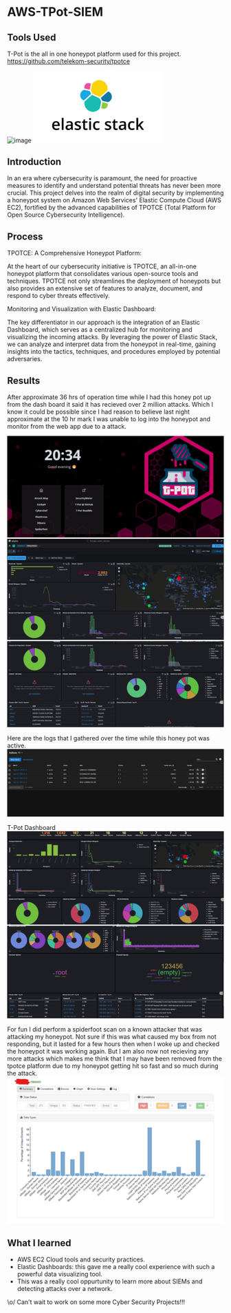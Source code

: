 # AWS-TPot-SIEM

## Tools Used

T-Pot is the all in one honeypot platform used for this project.
https://github.com/telekom-security/tpotce

<img src=https://github.com/OGarland001/AWS-SIEM-TPot/assets/90342911/5f0f1568-4cf1-497f-b4a8-9acd4d593ccb alt="image" style="width:300px;height:auto;">
<img src="image-1.png" alt="image" style="width:300px;height:auto;">

## Introduction

In an era where cybersecurity is paramount, the need for proactive measures to identify and understand potential threats has never been more crucial. This project delves into the realm of digital security by implementing a honeypot system on Amazon Web Services' Elastic Compute Cloud (AWS EC2), fortified by the advanced capabilities of TPOTCE (Total Platform for Open Source Cybersecurity Intelligence).

## Process

TPOTCE: A Comprehensive Honeypot Platform:

At the heart of our cybersecurity initiative is TPOTCE, an all-in-one honeypot platform that consolidates various open-source tools and techniques. TPOTCE not only streamlines the deployment of honeypots but also provides an extensive set of features to analyze, document, and respond to cyber threats effectively.

Monitoring and Visualization with Elastic Dashboard:

The key differentiator in our approach is the integration of an Elastic Dashboard, which serves as a centralized hub for monitoring and visualizing the incoming attacks. By leveraging the power of Elastic Stack, we can analyze and interpret data from the honeypot in real-time, gaining insights into the tactics, techniques, and procedures employed by potential adversaries.

## Results

After approximate 36 hrs of operation time while I had this honey pot up from the dash board it said it has recieved over 2 million attacks. Which I know it could be possible since I had reason to believe last night approximate at the 10 hr mark I was unable to log into the honeypot and monitor from the web app due to a attack.

![Alt text](image-4.png)
![Alt text](image-2.png)
![Alt text](image-3.png)

Here are the logs that I gathered over the time while this honey pot was active.
![Alt text](image-5.png)

T-Pot Dashboard
![Alt text](image-6.png)
![Alt text](image-7.png)

For fun I did perform a spiderfoot scan on a known attacker that was attacking my honeypot. Not sure if this was what caused my box from not responding, but it lasted for a few hours then when I woke up and checked the honeypot it was working again. But I am also now not recieving any more attacks which makes me think that I may have been removed from the tpotce platform due to my honeypot getting hit so fast and so much during the attack.
![Alt text](image-8.png)

## What I learned

- AWS EC2 Cloud tools and security practices.
- Elastic Dashboards: this gave me a really cool experience with such a powerful data visualizing tool.
- This was a really cool oppurtunity to learn more about SIEMs and detecting attacks over a network.

\o/ Can't wait to work on some more Cyber Security Projects!!!
